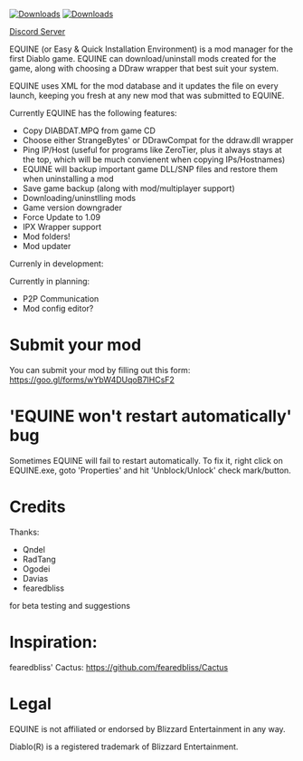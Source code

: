[![Downloads](https://img.shields.io/github/downloads/sergi4ua/equine/total.svg)](https://github.com/sergi4ua/equine/releases)
[![Downloads](https://img.shields.io/github/license/sergi4ua/equine.svg)](https://github.com/sergi4ua/equine/releases)

[Discord Server](https://discord.gg/ymqHuWE)

EQUINE (or Easy & Quick Installation Environment) is a mod manager for the first Diablo game. EQUINE can download/uninstall mods created for the game, along with choosing a DDraw wrapper that best suit your system.


EQUINE uses XML for the mod database and it updates the file on every launch, keeping you fresh at any new mod that was submitted to EQUINE.


Currently EQUINE has the following features:
- Copy DIABDAT.MPQ from game CD
- Choose either StrangeBytes' or DDrawCompat for the ddraw.dll wrapper
- Ping IP/Host (useful for programs like ZeroTier, plus it always stays at the top, which will be much convienent when copying IPs/Hostnames)
- EQUINE will backup important game DLL/SNP files and restore them when uninstalling a mod
- Save game backup (along with mod/multiplayer support)
- Downloading/uninstlling mods
- Game version downgrader
- Force Update to 1.09
- IPX Wrapper support
- Mod folders!
- Mod updater


Currenly in development:

Currently in planning:
- P2P Communication
- Mod config editor?

# Submit your mod

You can submit your mod by filling out this form: https://goo.gl/forms/wYbW4DUqoB7IHCsF2

# 'EQUINE won't restart automatically' bug

Sometimes EQUINE will fail to restart automatically. To fix it, right click on EQUINE.exe, goto 'Properties' and hit 'Unblock/Unlock' check mark/button.

# Credits

Thanks:
- Qndel
- RadTang
- Ogodei
- Davias
- fearedbliss

for beta testing and suggestions

# Inspiration:

fearedbliss' Cactus: https://github.com/fearedbliss/Cactus

# Legal

EQUINE is not affiliated or endorsed by Blizzard Entertainment in any way.

Diablo(R) is a registered trademark of Blizzard Entertainment.